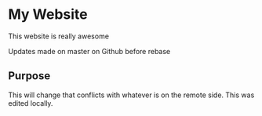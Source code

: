# My Website

This website is really awesome

Updates made on master on Github before rebase

## Purpose

This will change that conflicts
with whatever is on the remote side.
This was edited locally.

